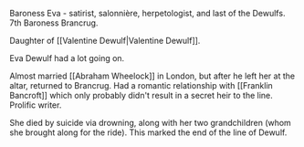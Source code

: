 Baroness Eva - satirist, salonnière, herpetologist, and last of the Dewulfs.
7th Baroness Brancrug.

Daughter of [[Valentine Dewulf|Valentine Dewulf]].

Eva Dewulf had a lot going on. 

Almost married [[Abraham Wheelock]] in London, but after he left her at the altar, returned to Brancrug. Had a romantic relationship with [[Franklin Bancroft]] which only probably didn't result in a secret heir to the line. Prolific writer. 

She died by suicide via drowning, along with her two grandchildren (whom she brought along for the ride). This marked the end of the line of Dewulf. 